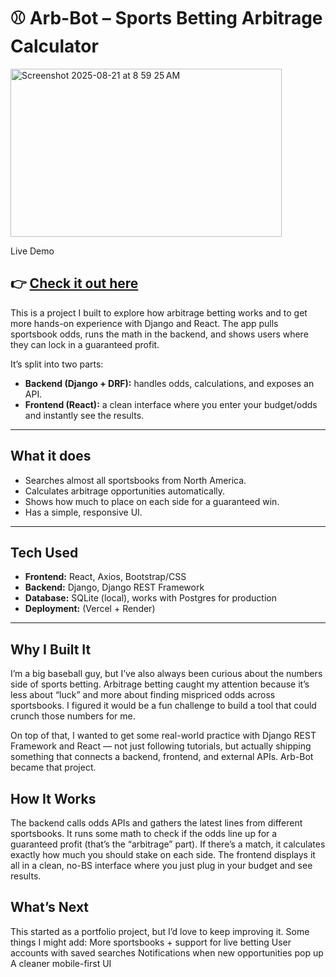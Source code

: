 # ⚾ Arb-Bot – Sports Betting Arbitrage Calculator  


<img width="434" height="269" alt="Screenshot 2025-08-21 at 8 59 25 AM" src="https://github.com/user-attachments/assets/056cc9fd-de5d-4872-9e76-1d60fdc0dd9e" />

Live Demo

## 👉 [Check it out here](https://arb-bot-rho.vercel.app)



This is a project I built to explore how arbitrage betting works and to get more hands-on experience with Django and React. The app pulls sportsbook odds, runs the math in the backend, and shows users where they can lock in a guaranteed profit.  

It’s split into two parts:  
- **Backend (Django + DRF):** handles odds, calculations, and exposes an API.  
- **Frontend (React):** a clean interface where you enter your budget/odds and instantly see the results.  

---

## What it does
- Searches almost all sportsbooks from North America.  
- Calculates arbitrage opportunities automatically.  
- Shows how much to place on each side for a guaranteed win.  
- Has a simple, responsive UI.  

---

##  Tech Used
- **Frontend:** React, Axios, Bootstrap/CSS  
- **Backend:** Django, Django REST Framework  
- **Database:** SQLite (local), works with Postgres for production  
- **Deployment:** (Vercel + Render)  

---


## Why I Built It

I’m a big baseball guy, but I’ve also always been curious about the numbers side of sports betting. Arbitrage betting caught my attention because it’s less about “luck” and more about finding mispriced odds across sportsbooks. I figured it would be a fun challenge to build a tool that could crunch those numbers for me.

On top of that, I wanted to get some real-world practice with Django REST Framework and React — not just following tutorials, but actually shipping something that connects a backend, frontend, and external APIs. Arb-Bot became that project.

## How It Works

The backend calls odds APIs and gathers the latest lines from different sportsbooks.
It runs some math to check if the odds line up for a guaranteed profit (that’s the “arbitrage” part).
If there’s a match, it calculates exactly how much you should stake on each side.
The frontend displays it all in a clean, no-BS interface where you just plug in your budget and see results.

## What’s Next

This started as a portfolio project, but I’d love to keep improving it. Some things I might add:
More sportsbooks + support for live betting
User accounts with saved searches
Notifications when new opportunities pop up
A cleaner mobile-first UI
